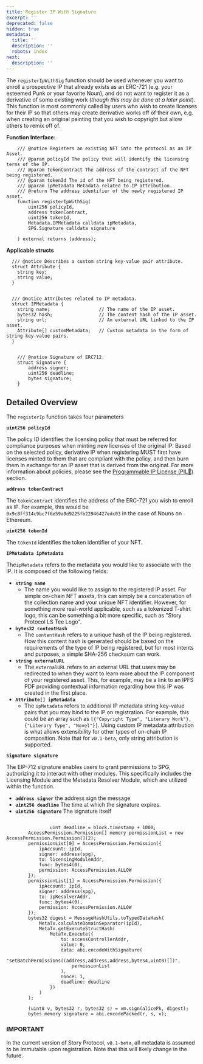 ```yaml
---
title: Register IP With Signature
excerpt: ''
deprecated: false
hidden: true
metadata:
  title: ''
  description: ''
  robots: index
next:
  description: ''
---
```

The `registerIpWithSig` function should be used whenever you want to enroll a prospective IP that already exists as an ERC-721 (e.g. your esteemed Punk or your favorite Noun), and do not want to register it as a derivative of some existing work (_though this may be done at a later point_). This function is most commonly called by users who wish to create licenses for their IP so that others may create derivative works off of their own, e.g. when creating an original painting that you wish to copyright but allow others to remix off of.

**Function Interface**:

```
    /// @notice Registers an existing NFT into the protocol as an IP Asset.
    /// @param policyId The policy that will identify the licensing terms of the IP.
    /// @param tokenContract The address of the contract of the NFT being registered.
    /// @param tokenId The id of the NFT being registered.
    /// @param ipMetadata Metadata related to IP attribution.
    /// @return The address identifier of the newly registered IP asset.
    function registerIpWithSig(
        uint256 policyId,
        address tokenContract,
        uint256 tokenId,
        Metadata.IPMetadata calldata ipMetadata,
        SPG.Signature calldata signature

    ) external returns (address);

```

**Applicable structs** 

```
  /// @notice Describes a custom string key-value pair attribute.
  struct Attribute {
    string key;
    string value;
  }


  /// @notice Attributes related to IP metadata.
  struct IPMetadata {
    string name;                  // The name of the IP asset.
    bytes32 hash;                 // The content hash of the IP asset.
    string url;                   // An external URL linked to the IP asset.
    Attribute[] customMetadata;   // Custom metadata in the form of string key-value pairs.
  }


    /// @notice Signature of ERC712.
    struct Signature {
        address signer;           
        uint256 deadline;
        bytes signature;
    }

```

## Detailed Overview

The `registerIp` function takes four parameters

**`uint256 policyId`**

The policy ID identifies the licensing policy that must be referred for compliance purposes when minting new licenses of the original IP. Based on the selected policy, derivative IP when registering MUST first have licenses minted to them that are compliant with the policy, and then burn them in exchange for an IP asset that is derived from the original. For more information about policies, please see the [Programmable IP License (PIL💊)](doc:programmable-ip-license-pil) section.

**`address tokenContract`**

The `tokenContract` identifies the address of the ERC-721 you wish to enroll as IP. For example, this would be `0x9c8ff314c9bc7f6e59a9d9225fb22946427edc03` in the case of Nouns on Ethereum.

**`uint256 tokenId`**

The `tokenId` identifies the token identifier of your NFT. 

**`IPMetadata ipMetadata`**

The`ipMetadata` refers to the metadata you would like to associate with the IP. It is composed of the following fields:

- **`string name`**
  - The name you would like to assign to the registered IP asset. For simple on-chain NFT assets, this can simply be a concatenation of the collection name and your unique NFT identifier. However, for something more real-world applicable, such as a tokenized T-shirt logo, this can be something a bit more specific, such as "Story Protocol LS Tee Logo".
- **`bytes32 contentHash`**
  - The `contentHash` refers to a unique hash of the IP being registered. How this content hash is generated should be based on the requirements of the type of IP being registered, but for most intents and purposes, a simple SHA-256 checksum can work.
- **`string externalURL`**
  - The `externalURL` refers to an external URL that users may be redirected to when they want to learn more about the IP component of your registered asset. This, for example, may be a link to an IPFS PDF providing contextual information regarding how this IP was created in the first place.
- **`Attribute[] ipMetadata`**
  - The `ipMetadata` refers to additional IP metadata string key-value pairs that you may bind to the IP on registration. For example, this could be an array such as `[{"Copyright Type", "Literary Work"}, {"Literary Type", "Novel"}]`. Using custom IP metadata attribution is what allows extensibility for other types of on-chain IP composition. Note that for `v0.1-beta`, only string attribution is supported.

**`Signature signature`**

The EIP-712 signature enables users to grant permissions to SPG, authorizing it to interact with other modules. This specifically includes the Licensing Module and the Metadata Resolver Module, which are utilized within the function.

- **`address signer`** the address sign the message
- **`uint256 deadline`** The time at which the signature expires.
- **`uint256 signature`** The signature itself

```

				uint deadline = block.timestamp + 1000;
        AccessPermission.Permission[] memory permissionList = new AccessPermission.Permission[](2);
        permissionList[0] = AccessPermission.Permission({
            ipAccount: ipId,
            signer: address(spg),
            to: licensingModuleAddr,
            func: bytes4(0),
            permission: AccessPermission.ALLOW
        });
        permissionList[1] = AccessPermission.Permission({
            ipAccount: ipId,
            signer: address(spg),
            to: ipResolverAddr,
            func: bytes4(0),
            permission: AccessPermission.ALLOW
        });
        bytes32 digest = MessageHashUtils.toTypedDataHash(
            MetaTx.calculateDomainSeparator(ipId),
            MetaTx.getExecuteStructHash(
                MetaTx.Execute({
                    to: accessControllerAddr,
                    value: 0,
                    data: abi.encodeWithSignature(
                        "setBatchPermissions((address,address,address,bytes4,uint8)[])",
                        permissionList
                    ),
                    nonce: 1,
                    deadline: deadline
                })
            )
        );

        (uint8 v, bytes32 r, bytes32 s) = vm.sign(alicePk, digest);
        bytes memory signature = abi.encodePacked(r, s, v);
```



### IMPORTANT

In the current version of Story Protocol, `v0.1-beta`, all metadata is assumed to be immutable upon registration. Note that this will likely change in the future.